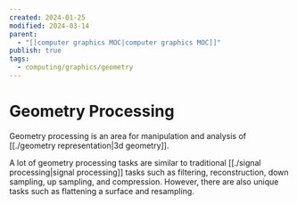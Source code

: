 ```yaml
---
created: 2024-01-25
modified: 2024-03-14
parent:
  - "[[computer graphics MOC|computer graphics MOC]]"
publish: true
tags:
  - computing/graphics/geometry
---
```


# Geometry Processing
Geometry processing is an area for manipulation and analysis of [[./geometry representation|3d geometry]].

A lot of geometry processing tasks are similar to traditional [[./signal processing|signal processing]] tasks such as filtering, reconstruction, down sampling, up sampling, and compression. However, there are also unique tasks such as flattening a surface and resampling.